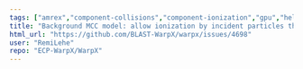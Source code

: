 ```yaml
---
tags: ["amrex","component-collisions","component-ionization","gpu","help-wanted","hpsf","laser","particle-in-cell","physics","pic","plasma","research","simulation"]
title: "Background MCC model: allow ionization by incident particles that are not electrons"
html_url: "https://github.com/BLAST-WarpX/warpx/issues/4698"
user: "RemiLehe"
repo: "ECP-WarpX/WarpX"
---
```


